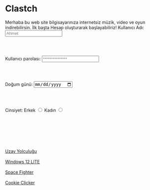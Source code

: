 # Clastch
Merhaba bu web site bilgisayarınıza internetsiz müzik, video ve oyun indirebilirsin.
İlk başta Hesap oluşturarak başlayabiliriz!
<label for="isim">Kullanıcı Adı:</label>
<input type="text" name="isim" id="isim"
placeholder="Ahmet">

<br>
<br>

<label for="sifre">Kullanıcı parolası:</label>
<input type="password" name="sifre" id="sifre"
placeholder="***************" maxlength="64">

<br>
<br>

<label for="tarih">Doğum günü:</label>
<input type="date" name="tarih" id="tarih">

<br>
<br>

<label for="cinsiyet">Cinsiyet:</label>
<label for="">Erkek</label>
<input type="radio" name="cinsiyet" id="">
<label for="">Kadın</label>
<input type="radio" name="cinsiyet" id="">

<br><br>
<br><br>
<br><br>
<a href="https://hub.kodland.org/en/project/300853?stopDirectLinkBehavior=true">Uzay Yolculuğu</a>
<br>
<br>
<a href="https://hub.kodland.org/en/project/310320?stopDirectLinkBehavior=true">Windows 12 LITE</a>
<br>
<br>
<a href="https://hub.kodland.org/en/project/341351?stopDirectLinkBehavior=true">Space Fighter</a>
<br>
<br>
<a href="https://hub.kodland.org/en/project/306734?stopDirectLinkBehavior=true">Cookie Clicker</a>

